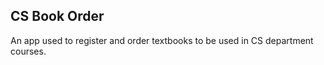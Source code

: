 CS Book Order
-------------

An app used to register and order textbooks to be used in CS department courses.
